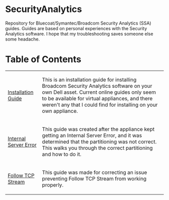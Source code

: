 # SecurityAnalytics

Repository for Bluecoat/Symantec/Broadcom Security Analytics (SSA) guides. Guides are based on personal experiences with the Security Analytics software. I hope that my troubleshooting saves someone else some headache.

# Table of Contents
<table>
  <tr>
    <td>
      <a href="https://github.com/PudgyDragon/SecurityAnalytics/blob/main/Installation%20Guide">Installation Guide</a>
    </td>
    <td>
      <p>This is an installation guide for installing Broadcom Security Analytics software on your own Dell asset. Current online guides only seem to be available for virtual appliances, and there weren't any that I could find for installing on your own appliance.</p>
    </td>
  </tr>
  <tr>
    <td>
      <a href="https://github.com/PudgyDragon/SecurityAnalytics/blob/main/Internal%20Server%20Error">Internal Server Error</a>
    </td>
    <td>
      <p>This guide was created after the appliance kept getting an Internal Server Error, and it was determined that the partitioning was not correct. This walks you through the correct partitioning and how to do it.</p>
    </td>
  </tr>
  <tr>
    <td>
      <a href="https://github.com/PudgyDragon/SecurityAnalytics/blob/main/Follow%20TCP%20Stream">Follow TCP Stream</a>
    </td>
    <td>
      <p>This guide was made for correcting an issue preventing Follow TCP Stream from working properly.</p>
    </td>
  </tr>
</table>

